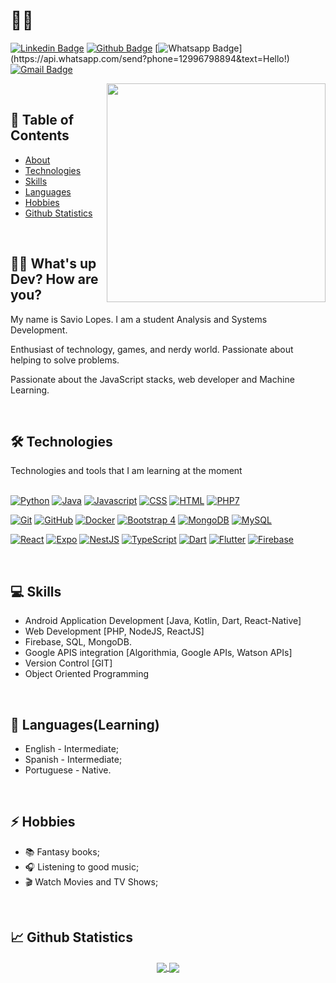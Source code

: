 # :man_technologist: 

[![Linkedin Badge](https://img.shields.io/badge/savio-lopes-blue?style=flat-square&logo=Linkedin&logoColor=white&link=https://https://www.linkedin.com/in/savio-lopes/)](https://www.linkedin.com/in/savio-lopes/) 
[![Github Badge](https://img.shields.io/badge/-Github-000?style=flat-square&logo=Github&logoColor=white&link=https://github.com/savio-2-lopes)](https://github.com/savio-2-lopes)
[![Whatsapp Badge](https://img.shields.io/badge/-Whatsapp-4CA143?style=flat-square&labelColor=4CA143&logo=whatsapp&logoColor=white&link=https://api.whatsapp.com/send?phone=12996798894&text=Hello!)](https://api.whatsapp.com/send?phone=12996798894&text=Hello!)
[![Gmail Badge](https://img.shields.io/badge/-Gmail-c14438?style=flat-square&logo=Gmail&logoColor=white&link=mailto:savioaugulopes@gmail.com)](mailto:savioaugulopes@gmail.com)

<img align="right" src="https://whybluehost.com/wp-content/uploads/2020/04/gif-1.gif" width="350px;"/>

<br> 

## :pushpin: Table of Contents

- [About](#sobre)
- [Technologies](#tech)
- [Skills](#skill)
- [Languages](#lang)
- [Hobbies](#hobbie)
- [Github Statistics](#stats)

<br>

<a id="sobre"></a>

## 👋🏽 What's up Dev? How are you?


My name is Savio Lopes. I am a student Analysis and Systems Development. 

Enthusiast of technology, games, and nerdy world. Passionate about helping to solve problems. 

Passionate about the JavaScript stacks, web developer and Machine Learning.

<br>

<a id="tech"></a>

<h2> 🛠 Technologies<br></h2>

Technologies and tools that I am learning at the moment
 <br><br>

[![Python](https://img.shields.io/badge/-Python-2E2EFE?style=flat-square&logo=Python&logoColor=white&link=https://www.python.org/)](https://www.python.org/)
[![Java](https://img.shields.io/badge/-Java-FF0000?style=flat-square&logo=Java&logoColor=white&link=https://www.java.com/pt_BR/)](https://www.java.com/pt_BR/)
[![Javascript](http://img.shields.io/badge/-Javascript-C5C204?style=flat-square&logo=Javascript&logoColor=white&link=https://www.javascript.com/)](https://www.javascript.com/t)
[![CSS](http://img.shields.io/badge/-CSS-0000FF?style=flat-square&logo=CSS3&logoColor=white&https://developer.mozilla.org/pt-BR/docs/Web/CSS)](https://developer.mozilla.org/pt-BR/docs/Web/CSS)
[![HTML](http://img.shields.io/badge/-HTML-E88726?style=flat-square&logo=HTML5&logoColor=white&link=https://developer.mozilla.org/pt-BR/docs/Web/HTML)](https://developer.mozilla.org/pt-BR/docs/Web/HTML)
[![PHP7](http://img.shields.io/badge/-PHP-0000FF?style=flat-square&logo=php&logoColor=white&link=https://www.php.net/)](https://www.php.net/)

[![Git](https://img.shields.io/badge/-Git-FF0000?style=flat-square&logo=git&logoColor=white&link=https://git-scm.com/)](https://git-scm.com/)
[![GitHub](https://img.shields.io/badge/-GitHub-000?style=flat-square&logo=github&logoColor=white&link=https://github.com/)](https://github.com/)
[![Docker](https://img.shields.io/badge/-Docker-0000FF?style=flat-square&logo=docker&logoColor=white&link=https://www.docker.com/)](https://www.docker.com/)
[![Bootstrap 4](https://img.shields.io/badge/-Bootstrap-0000FF?style=flat-square&logo=bootstrap&logoColor=white&link=https://getbootstrap.com/)](https://getbootstrap.com/)
[![MongoDB](https://img.shields.io/badge/-Mongodb-227025?style=flat-square&logo=mongodb&logoColor=white&link=https://www.mongodb.com/)](https://www.mongodb.com/)
[![MySQL](https://img.shields.io/badge/-MySQL-0000FF?style=flat-square&logo=MySQL&logoColor=white&link=https://www.mysql.com/)](https://www.mysql.com/)

[![React](https://img.shields.io/badge/-React-0000FF?style=flat-square&logo=react&logoColor=white&link=https://pt-br.reactjs.org/)](https://pt-br.reactjs.org/)
[![Expo](https://img.shields.io/badge/-Expo-070707?style=flat-square&logo=expo&logoColor=white&link=https://expo.io/)](https://expo.io/)
[![NestJS](https://img.shields.io/badge/-Nestjs-FF0000?style=flat-square&logo=nestjs&logoColor=white&link=https://nestjs.com/)](https://nestjs.com/)
[![TypeScript](https://img.shields.io/badge/-TypeScript-0000FF?style=flat-square&logo=typescript&logoColor=white&link=https://www.typescriptlang.org/)](https://www.typescriptlang.org/)
[![Dart](https://img.shields.io/badge/-Dart-0000FF?style=flat-square&logo=dart&logoColor=white&link=https://dart.dev/)](https://dart.dev/)
[![Flutter](https://img.shields.io/badge/-Flutter-0000FF?style=flat-square&logo=flutter&logoColor=white&link=https://flutter.dev/)](https://flutter.dev/)
[![Firebase](https://img.shields.io/badge/-Firebase-E88726?style=flat-square&logo=firebase&logoColor=white&link=https://firebase.google.com/?hl=pt-br)](https://firebase.google.com/?hl=pt-br)

<br>

<a id="skill"></a>

<h2>💻 Skills</h2>
 
* Android Application Development [Java, Kotlin, Dart, React-Native]
* Web Development [PHP, NodeJS, ReactJS]
* Firebase, SQL, MongoDB.
* Google APIS integration [Algorithmia, Google APIs, Watson APIs]
* Version Control [GIT]
* Object Oriented Programming

<br>

<a id="lang"></a>

<h2>💬 Languages(Learning)</h2>
 <ul>
  <li>English - Intermediate;</li>
  <li>Spanish - Intermediate;</li>
  <li>Portuguese - Native.</li>
</ul>

<br>

<a id="hobbie"></a>

<h2>⚡ Hobbies</h2>
<ul>
 <li>📚 Fantasy books;</li>
 <li>🎧 Listening to good music;</li>
 <li>🎬 Watch Movies and TV Shows;</li>
</ul>

<br>

<a id="stats"></a>

<h2>📈 Github Statistics</h2>
  <div align="center"> 
     <a href="">
      <img align="center" src="https://github-readme-stats-sigma-five.vercel.app/api?username=savio-2-lopes&show_icons=true&include_all_commits=true&count_private=true&theme=react&line_height=40" />
    </a>
    <a href="">
      <img align="center" src="https://github-readme-stats.vercel.app/api/top-langs/?username=savio-2-lopes&theme=react&line_height=40&hide=css"/>
    </a>
</div
<br/>
